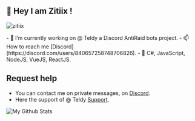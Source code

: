 ## 👋 Hey I am Zitiix !
<p align="left"> <img src="https://komarev.com/ghpvc/?username=zitiiix&label=Profile%20views&color=000000&style=flat" alt="zitiix" /> </p>
- 🔭 I’m currently working on @ Teldy a Discord AntiRaid bots project.
- 📫 How to reach me [Discord](https://discord.com/users/840657258748706826).
- 🔧 C#, JavaScript, NodeJS, VueJS, ReactJS.

## Request help
- You can contact me on private messages, on [Discord](https://discord.com/users/840657258748706826).
- Here the support of @ Teldy [Support](https://discord.gg/r8GK5hB6AW).

<img alt="My Github Stats" src="https://github-readme-stats.vercel.app/api?username=zitiiix&show_icons=true&hide_border=true&theme=tokyonight" />

